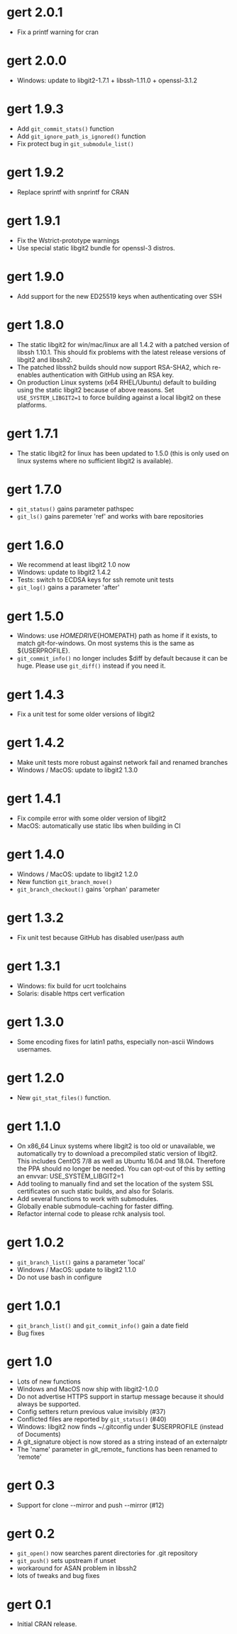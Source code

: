 # gert 2.0.1

- Fix a printf warning for cran

# gert 2.0.0

- Windows: update to libgit2-1.7.1 + libssh-1.11.0 + openssl-3.1.2

# gert 1.9.3

- Add `git_commit_stats()` function
- Add `git_ignore_path_is_ignored()` function
- Fix protect bug in `git_submodule_list()`

# gert 1.9.2

- Replace sprintf with snprintf for CRAN

# gert 1.9.1

- Fix the Wstrict-prototype warnings
- Use special static libgit2 bundle for openssl-3 distros.

# gert 1.9.0

- Add support for the new ED25519 keys when authenticating over SSH

# gert 1.8.0

- The static libgit2 for win/mac/linux are all 1.4.2 with a patched version
  of libssh 1.10.1. This should fix problems with the latest release versions
  of libgit2 and libssh2.
- The patched libssh2 builds should now support RSA-SHA2, which re-enables
  authentication with GitHub using an RSA key.
- On production Linux systems (x64 RHEL/Ubuntu) default to building using the
  static libgit2 because of above reasons. Set `USE_SYSTEM_LIBGIT2=1` to force
  building against a local libgit2 on these platforms.

# gert 1.7.1

- The static libgit2 for linux has been updated to 1.5.0 (this is only used
  on linux systems where no sufficient libgit2 is available).

# gert 1.7.0

- `git_status()` gains parameter pathspec
- `git_ls()` gains paremeter 'ref' and works with bare repositories

# gert 1.6.0

- We recommend at least libgit2 1.0 now
- Windows: update to libgit2 1.4.2
- Tests: switch to ECDSA keys for ssh remote unit tests
- `git_log()` gains a parameter 'after'

# gert 1.5.0

- Windows: use ${HOMEDRIVE}${HOMEPATH} path as home if it exists, to match
  git-for-windows. On most systems this is the same as ${USERPROFILE}.
- `git_commit_info()` no longer includes $diff by default because it can be huge.
  Please use `git_diff()` instead if you need it.

# gert 1.4.3

- Fix a unit test for some older versions of libgit2

# gert 1.4.2

- Make unit tests more robust against network fail and renamed branches
- Windows / MacOS: update to libgit2 1.3.0

# gert 1.4.1

- Fix compile error with some older version of libgit2
- MacOS: automatically use static libs when building in CI

# gert 1.4.0

- Windows / MacOS: update to libgit2 1.2.0
- New function `git_branch_move()`
- `git_branch_checkout()` gains 'orphan' parameter

# gert 1.3.2

- Fix unit test because GitHub has disabled user/pass auth

# gert 1.3.1

- Windows: fix build for ucrt toolchains
- Solaris: disable https cert verfication

# gert 1.3.0

- Some encoding fixes for latin1 paths, especially non-ascii Windows usernames.

# gert 1.2.0

- New `git_stat_files()` function.

# gert 1.1.0

- On x86_64 Linux systems where libgit2 is too old or unavailable, we automatically
  try to download a precompiled static version of libgit2. This includes CentOS 7/8
  as well as Ubuntu 16.04 and 18.04. Therefore the PPA should no longer be needed.
  You can opt-out of this by setting an envvar: USE_SYSTEM_LIBGIT2=1
- Add tooling to manually find and set the location of the system SSL certificates
  on such static builds, and also for Solaris.
- Add several functions to work with submodules.
- Globally enable submodule-caching for faster diffing.
- Refactor internal code to please rchk analysis tool.

# gert 1.0.2

- `git_branch_list()` gains a parameter 'local'
- Windows / MacOS: update to libgit2 1.1.0
- Do not use bash in configure

# gert 1.0.1

- `git_branch_list()` and `git_commit_info()`  gain a date field
- Bug fixes

# gert 1.0

- Lots of new functions
- Windows and MacOS now ship with libgit2-1.0.0
- Do not advertise HTTPS support in startup message because it should
  always be supported.
- Config setters return previous value invisibly (#37)
- Conflicted files are reported by `git_status()` (#40)
- Windows: libgit2 now finds ~/.gitconfig under $USERPROFILE (instead of Documents)
- A git_signature object is now stored as a string instead of an externalptr
- The 'name' parameter in git_remote_ functions has been renamed to 'remote'

# gert 0.3

- Support for clone --mirror and push --mirror (#12)

# gert 0.2

- `git_open()` now searches parent directories for .git repository
- `git_push()` sets upstream if unset
- workaround for ASAN problem in libssh2
- lots of tweaks and bug fixes

# gert 0.1

- Initial CRAN release.
